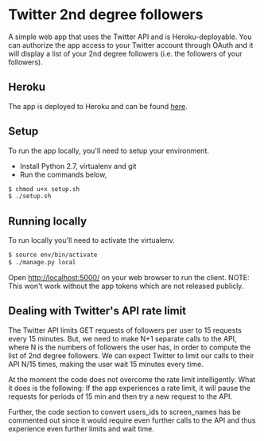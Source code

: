 # Twitter 2nd degree followers

A simple web app that uses the Twitter API and is Heroku-deployable. You can authorize the app access to your Twitter account through OAuth and it will display a list of your 2nd degree followers (i.e. the followers of your followers).

## Heroku

The app is deployed to Heroku and can be found [here](https://fathomless-taiga-56567.herokuapp.com/).

## Setup

To run the app locally, you'll need to setup your environment.

* Install Python 2.7, virtualenv and git
* Run the commands below,
```sh
$ chmod u+x setup.sh
$ ./setup.sh
```

## Running locally

To run locally you'll need to activate the virtualenv.
```sh
$ source env/bin/activate
$ ./manage.py local
```
Open [http://localhost:5000/](http://127.0.0.1:5000/) on your web browser to run the client.
NOTE: This won't work without the app tokens which are not released publicly.

## Dealing with Twitter's API rate limit

The Twitter API limits GET requests of followers per user to 15 requests every 15 minutes. But, we need to make N+1 separate calls to the API, where N is the numbers of followers the user has, in order to compute the list of 2nd degree followers. We can expect Twitter to limit our calls to their API N/15 times, making the user wait 15 minutes every time.

At the moment the code does not overcome the rate limit intelligently. What it does is the following: If the app experiences a rate limit, it will pause the requests for periods of 15 min and then try a new request to the API.

Further, the code section to convert users_ids to screen_names has be commented out since it would require even further calls to the API and thus experience even further limits and wait time.
